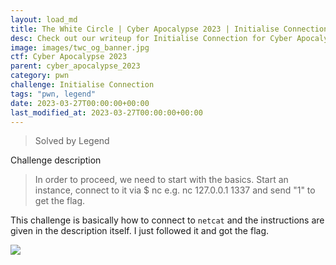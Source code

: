 ```yaml
---
layout: load_md
title: The White Circle | Cyber Apocalypse 2023 | Initialise Connection Writeup
desc: Check out our writeup for Initialise Connection for Cyber Apocalypse 2023 capture the flag competition.
image: images/twc_og_banner.jpg
ctf: Cyber Apocalypse 2023
parent: cyber_apocalypse_2023
category: pwn
challenge: Initialise Connection
tags: "pwn, legend"
date: 2023-03-27T00:00:00+00:00
last_modified_at: 2023-03-27T00:00:00+00:00
---
```



> Solved by Legend

Challenge description


> In order to proceed, we need to start with the basics. Start an instance, connect to it via $ nc e.g. nc 127.0.0.1 1337 and send "1" to get the flag.

This challenge is basically how to connect to `netcat` and the instructions are given in the description itself. I just followed it and got the flag.

![](https://i.imgur.com/ai2UIQX.png)

